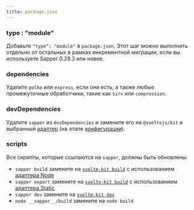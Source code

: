 ```yaml
---
title: package.json
---
```


### type : "module"

Добавьте `"type": "module"` в `package.json`. Этот шаг можно выполнить отдельно от остальных в рамках инкрементной миграции, если вы используете Sapper 0.29.3 или новее.

### dependencies

Удалите `polka` или `express`, если они есть, а также любые промежуточные обработчики, такие как `sirv` или `compression`.

### devDependencies

Удалите `sapper` из `devDependencies` и замените его на `@sveltejs/kit` и выбранный [адаптер](/docs#adaptery) (на этапе [конфигурации](#fajly-proekta-konfiguracziya)).

### scripts

Все скрипты, которые ссылаются на `sapper`, должны быть обновлены:

- `sapper build` замените на [`svelte-kit build`](/docs#svelte-kit-cli-svelte-kit-build) с использованием [адаптера Node](/docs#adaptery)
- `sapper export` замените на [`svelte-kit build`](/docs#svelte-kit-cli-svelte-kit-build) с использованием [адаптера Static](/docs#adaptery)
- `sapper dev` замените на [`svelte-kit dev`](/docs#svelte-kit-cli-svelte-kit-dev)
- `node __sapper__/build` замените на `node build`
